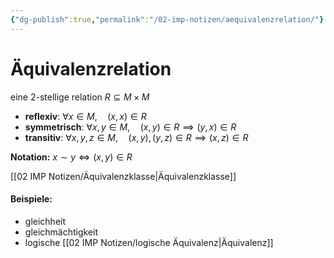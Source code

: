```yaml
---
{"dg-publish":true,"permalink":"/02-imp-notizen/aequivalenzrelation/"}
---
```



# Äquivalenzrelation
eine 2-stellige relation $R\subseteq M\times M$
- **reflexiv**: $\forall x\in M,\quad (x,x)\in R$
- **symmetrisch**: $\forall x,y \in M, \quad (x,y)\in R\implies(y,x)\in R$
- **transitiv**: $\forall x,y,z \in M, \quad (x,y), (y,z)\in R\implies(x,z)\in R$

**Notation:** $x\sim y\iff(x,y)\in R$

[[02 IMP Notizen/Äquivalenzklasse|Äquivalenzklasse]]

#### Beispiele: 
- gleichheit
- gleichmächtigkeit
- logische [[02 IMP Notizen/logische Äquivalenz|Äquivalenz]] 
